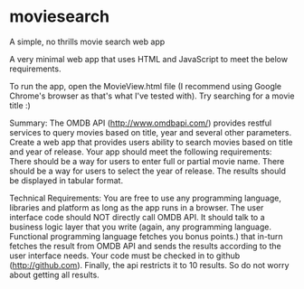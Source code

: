 # moviesearch
A simple, no thrills movie search web app

A very minimal web app that uses HTML and JavaScript to meet the below requirements.  

To run the app, open the MovieView.html file (I recommend using Google Chrome's browser as that's what I've tested with).
Try searching for a movie title :)


Summary:
The OMDB API (http://www.omdbapi.com/) provides restful services to query movies based on title, year and several other parameters. Create a web app that provides users ability to search movies based on title and year of release. Your app should meet the following requirements:
There should be a way for users to enter full or partial movie name.
There should be a way for users to select the year of release.
The results should be displayed in tabular format.

Technical Requirements:
You are free to use any programming language, libraries and platform as long as the app runs in a browser.
The user interface code should NOT directly call OMDB API. It should talk to a business logic layer that you write (again, any programming language. Functional programming language fetches you bonus points.) that in-turn fetches the result from OMDB API and sends the results according to the user interface needs.
Your code must be checked in to github (http://github.com).
Finally, the api restricts it to 10 results. So do not worry about getting all results.
